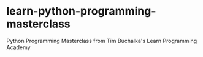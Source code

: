 # learn-python-programming-masterclass
Python Programming Masterclass from Tim Buchalka's Learn Programming Academy
